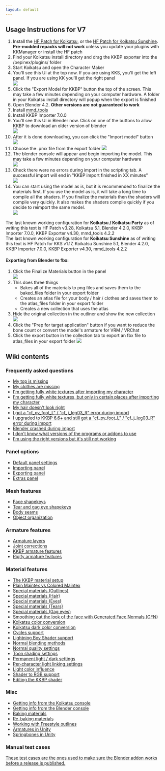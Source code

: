 ```yaml
---
layout: default
---
```


## Usage Instructions for V7
1. Install the [HF Patch for Koikatsu](https://github.com/ManlyMarco/KK-HF_Patch), or the [HF Patch for Koikatsu Sunshine](https://github.com/ManlyMarco/KKS-HF_Patch). **Pre-modded repacks will not work** unless you update your plugins with KKManager or install the HF patch
1. Find your Koikatsu install directory and drag the KKBP exporter into the /bepinex/plugins/ folder
1. Start Koikatsu and open the Character Maker
1. You'll see this UI at the top now. If you are using KKS, you'll get the left panel. If you are using KK you'll get the right panel  
![ ](https://raw.githubusercontent.com/FlailingFog/flailingfog.github.io/master/assets/images/exportpanel.PNG)
1. Click the "Export Model for KKBP" button the top of the screen. This may take a few minutes depending on your computer hardware. A folder in your Koikatsu install directory will popup when the export is finished
1. Open Blender 4.2. **Other versions are not guaranteed to work**
1. Install [mmd_tools](https://extensions.blender.org/add-ons/mmd-tools/)
1. Install KKBP Importer 7.0.0
1. You'll see this UI in Blender now. Click on one of the buttons to allow KKBP to download an older version of blender  
![ ](https://raw.githubusercontent.com/FlailingFog/flailingfog.github.io/master/assets/images/importpanel1.png)
1. After it is done downloading, you can click the "Import model" button  
![ ](https://raw.githubusercontent.com/FlailingFog/flailingfog.github.io/master/assets/images/importpanel2.png)
1. Choose the .pmx file from the export folder 
![ ](https://raw.githubusercontent.com/FlailingFog/flailingfog.github.io/master/assets/images/importpanel3.PNG)
1. The blender console will appear and begin importing the model. This may take a few minutes depending on your computer hardware  
![ ](https://raw.githubusercontent.com/FlailingFog/flailingfog.github.io/master/assets/images/importpanel4.PNG)
1. Check there were no errors during import in the scripting tab. A successful import will end in "KKBP import finished in XX minutes"  
![ ](https://raw.githubusercontent.com/FlailingFog/flailingfog.github.io/master/assets/images/importpanel5.PNG)
1. You can start using the model as is, but it is recommended to finalize the materials first. If you use the model as is, it will take a long time to compile all the shaders. If you finalize the materials then the shaders will compile very quickly. It also makes the shaders compile quickly if you decide to reimport the same model.  
![ ](https://raw.githubusercontent.com/FlailingFog/flailingfog.github.io/master/assets/images/importpanel6.PNG)


The last known working configuration for **Koikatsu / Koikatsu Party** as of writing this text is HF Patch v3.28, Koikatsu 5.1, Blender 4.2.0, KKBP Importer 7.0.0, KKBP Exporter v4.30, mmd_tools 4.2.2  
The last known working configuration for **Koikatsu Sunshine** as of writing this text is HF Patch for KKS v1.17, Koikatsu Sunshine 5.1, Blender 4.2.0, KKBP Importer 7.0.0, KKBP Exporter v4.30, mmd_tools 4.2.2


#### Exporting from Blender to fbx:

1. Click the Finalize Materials button in the panel  
![ ](https://raw.githubusercontent.com/FlailingFog/flailingfog.github.io/master/assets/images/importpanel6.PNG)
1. This does three things
    * Bakes all of the materials to png files and saves them to the baked_files folder in your export folder
    * Creates an atlas file for your body / hair / clothes and saves them to the atlas_files folder in your export folder
    * Creates a new collection that uses the atlas
1. Hide the original collection in the outliner and show the new collection
![ ](https://raw.githubusercontent.com/FlailingFog/flailingfog.github.io/master/assets/images/importpanel7.PNG)
1. Click the "Prep for target application" button if you want to reduce the bone count or convert the model's armature for VRM / VRChat
1. Click the export button in the collection tab to export an fbx file to atlas_files in your export folder
![ ](https://raw.githubusercontent.com/FlailingFog/flailingfog.github.io/master/assets/images/importpanel8.PNG)

## Wiki contents

### Frequently asked questions
* [My top is missing](faq#My-top-is-missing)
* [My clothes are missing](faq#My-clothes-are-missing)
* [I'm getting fully white textures after importing my character](faq#Im-getting-fully-white-textures-after-importing-my-character)
* [I'm getting fully white textures, but only in certain places after importing my character](faq#Im-getting-fully-white-textures-but-only-in-certain-places-after-importing-my-character)
* [My hair doesn't look right](faq#My-hair-doesnt-look-right)
* [I got a "cf_pv_foot_L" / "cf_j_leg03_R" error during import](faq#i-got-a-cf_pv_foot_l--cf_j_leg03_r-error-during-import)
* [I upgraded to KKBP 6.6+ and still got a "cf_pv_foot_L" / "cf_j_leg03_R" error during import](faq#i-upgraded-to-kkbp-66-and-still-got-a-cf_pv_foot_l--cf_j_leg03_r-error-during-import)
* [Blender crashed during import](faq#Blender-crashed-during-import)
* [I don't know what versions of the programs or addons to use](faq#I-dont-know-what-versions-of-the-programs-or-addons-to-use)
* [I'm using the right versions but it's still not working](faq#Im-using-the-right-versions-but-its-still-not-working)

### Panel options
* [Default panel settings](panel#Default-panel-settings)
* [Importing panel](panel#Importing-panel)
* [Exporting panel](panel#Exporting-panel)
* [Extras panel](panel#Extras-panel)

### Mesh features
* [Face shapekeys](mesh#Face-shapekeys)
* [Tear and gag eye shapekeys](mesh#Tear-and-gag-eye-shapekeys)
* [Body seams](mesh#Body-seams)
* [Object organization](mesh#Object-organization)

### Armature features
* [Armature layers](armature#Armature-layers)
* [Joint corrections](armature#Joint-corrections)
* [KKBP armature features](armature#kkbp-armature)
* [Rigify armature features](armature#rigify-armature)

### Material features
* [The KKBP material setup](material#The-KKBP-material-setup)
* [Plain Maintex vs Colored Maintex](material#Plain-Maintex-vs-Colored-Maintex)
* [Special materials (Outlines)](material#Special-materials-Outlines)
* [Special materials (Hair)](material#Special-materials-Hair)
* [Special materials (Eyes)](material#Special-materials-Eyes)
* [Special materials (Tears)](material#Special-materials-Tears)
* [Special materials (Gag eyes)](material#Special-materials-Gag-eyes)
* [Smoothing out the look of the face with Generated Face Normals (GFN)](material#Smoothing-out-the-look-of-the-face-with-Generated-Face-Normals-GFN)
* [Koikatsu color conversion](material#Koikatsu-color-conversion)
* [Koikatsu dark color conversion](material#Koikatsu-dark-color-conversion)
* [Cycles support](material#Cycles-support)
* [Lightning Boy Shader support](material#lightning-boy-shader-support)
* [Normal blending methods](material#Normal-blending-methods)
* [Normal quality settings](material#Normal-quality-settings)
* [Toon shading settings](material#Toon-shading-settings)
* [Permanent light / dark settings](material#permanent-light--dark-settings)
* [Per-character light linking settings](material#Per-character-light-linking-settings)
* [Light color influence](material#Light-color-influence)
* [Shader to RGB support](material#Shader-to-RGB-support)
* [Editing the KKBP shader](material#Editing-the-KKBP-shader)

### Misc
* [Getting info from the Koikatsu console](misc#Getting-info-from-the-Koikatsu-console)
* [Getting info from the Blender console](misc#Getting-info-from-the-Blender-console)
* [Baking materials](misc#Baking-materials)
* [Re-baking materials](misc#Re-baking-materials)
* [Working with Freestyle outlines](misc#Working-with-Freestyle-outlines)
* [Armatures in Unity](misc#Armatures-in-Unity)
* [Springbones in Unity](misc#Springbones-in-Unity)

### Manual test cases
[These test cases are the ones used to make sure the Blender addon works before a release is published.](standard_manual_test_cases)